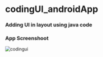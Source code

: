 # codingUI_androidApp

### Adding UI in layout using java code

### App Screenshoot
![codingui](https://user-images.githubusercontent.com/32861143/52534058-2791d800-2d6f-11e9-8243-7ff51272afcb.png)
